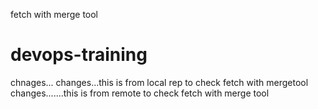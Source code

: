 fetch with merge tool
# devops-training ## 
chnages...
changes...this is from local rep to check fetch with mergetool
changes.......this is from remote to check fetch with merge tool





